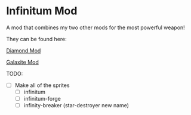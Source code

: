 # Infinitum Mod
A mod that combines my two other mods for the most powerful weapon!

They can be found here:

[Diamond Mod](https://github.com/BlueThecno/Mindustry-Diamond-Mod)

[Galaxite Mod](https://github.com/BlueThecno/Galaxite-Mod)

TODO:
- [ ] Make all of the sprites
  - [ ] infinitum
  - [ ] infinitum-forge
  - [ ] infinity-breaker (star-destroyer new name)
